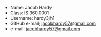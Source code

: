- Name: Jacob Hardy
- Class: IS 360.0001
- Username: hardy3jh1
- GitHub e-mail; jacobhardy57@gmail.com
- e-mail: jacobhardy57@gmail.com


